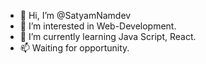 - 👋 Hi, I’m @SatyamNamdev
- 👀 I’m interested in Web-Development.
- 🌱 I’m currently learning Java Script, React.
- 📫 Waiting for opportunity.

<!---
SatyamNamdev/SatyamNamdev is a ✨ special ✨ repository because its `README.md` (this file) appears on your GitHub profile.
You can click the Preview link to take a look at your changes.
--->
